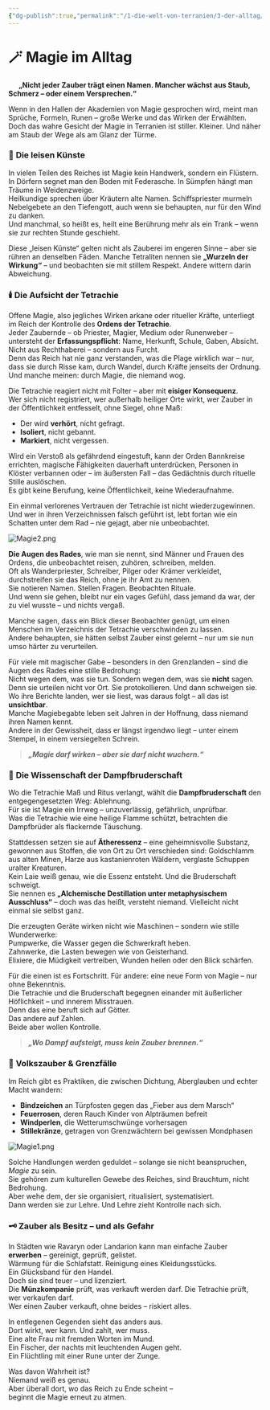 ```yaml
---
{"dg-publish":true,"permalink":"/1-die-welt-von-terranien/3-der-alltag/magie-im-alltag/"}
---
```


# 🪄 **Magie im Alltag**
$\quad$
**„Nicht jeder Zauber trägt einen Namen. Mancher wächst aus Staub, Schmerz – oder einem Versprechen.“**

Wenn in den Hallen der Akademien von Magie gesprochen wird, meint man Sprüche, Formeln, Runen – große Werke und das Wirken der Erwählten. Doch das wahre Gesicht der Magie in Terranien ist stiller. Kleiner. Und näher am Staub der Wege als am Glanz der Türme.

### 🌾 **Die leisen Künste**

In vielen Teilen des Reiches ist Magie kein Handwerk, sondern ein Flüstern.  
In Dörfern segnet man den Boden mit Federasche. In Sümpfen hängt man Träume in Weidenzweige.  
Heilkundige sprechen über Kräutern alte Namen. Schiffspriester murmeln Nebelgebete an den Tiefengott, auch wenn sie behaupten, nur für den Wind zu danken.  
Und manchmal, so heißt es, heilt eine Berührung mehr als ein Trank – wenn sie zur rechten Stunde geschieht.

Diese „leisen Künste“ gelten nicht als Zauberei im engeren Sinne – aber sie rühren an denselben Fäden. Manche Tetraliten nennen sie **„Wurzeln der Wirkung“** – und beobachten sie mit stillem Respekt. Andere wittern darin Abweichung.

### 🕯️ **Die Aufsicht der Tetrachie**

Offene Magie, also jegliches Wirken arkane oder ritueller Kräfte, unterliegt im Reich der Kontrolle des **Ordens der Tetrachie**.  
Jeder Zaubernde – ob Priester, Magier, Medium oder Runenweber – untersteht der **Erfassungspflicht**: Name, Herkunft, Schule, Gaben, Absicht.  
Nicht aus Rechthaberei – sondern aus Furcht.  
Denn das Reich hat nie ganz verstanden, was die Plage wirklich war – nur, dass sie durch Risse kam, durch Wandel, durch Kräfte jenseits der Ordnung. Und manche meinen: durch Magie, die niemand wog.

Die Tetrachie reagiert nicht mit Folter – aber mit **eisiger Konsequenz**.  
Wer sich nicht registriert, wer außerhalb heiliger Orte wirkt, wer Zauber in der Öffentlichkeit entfesselt, ohne Siegel, ohne Maß:

- Der wird **verhört**, nicht gefragt.
- **Isoliert**, nicht gebannt.
- **Markiert**, nicht vergessen.

Wird ein Verstoß als gefährdend eingestuft, kann der Orden Bannkreise errichten, magische Fähigkeiten dauerhaft unterdrücken, Personen in Klöster verbannen oder – im äußersten Fall – das Gedächtnis durch rituelle Stille auslöschen.  
Es gibt keine Berufung, keine Öffentlichkeit, keine Wiederaufnahme.

Ein einmal verlorenes Vertrauen der Tetrachie ist nicht wiederzugewinnen.  
Und wer in ihren Verzeichnissen falsch geführt ist, lebt fortan wie ein Schatten unter dem Rad – nie gejagt, aber nie unbeobachtet.

![Magie2.png](/img/user/4%20Dateien/Illustrationen/Magie2.png)

**Die Augen des Rades**, wie man sie nennt, sind Männer und Frauen des Ordens, die unbeobachtet reisen, zuhören, schreiben, melden.  
Oft als Wanderpriester, Schreiber, Pilger oder Krämer verkleidet, durchstreifen sie das Reich, ohne je ihr Amt zu nennen.  
Sie notieren Namen. Stellen Fragen. Beobachten Rituale.  
Und wenn sie gehen, bleibt nur ein vages Gefühl, dass jemand da war, der zu viel wusste – und nichts vergaß.

Manche sagen, dass ein Blick dieser Beobachter genügt, um einen Menschen im Verzeichnis der Tetrachie verschwinden zu lassen.  
Andere behaupten, sie hätten selbst Zauber einst gelernt – nur um sie nun umso härter zu verurteilen.

Für viele mit magischer Gabe – besonders in den Grenzlanden – sind die Augen des Rades eine stille Bedrohung:  
Nicht wegen dem, was sie tun. Sondern wegen dem, was sie **nicht** sagen.  
Denn sie urteilen nicht vor Ort. Sie protokollieren. Und dann schweigen sie.  
Wo ihre Berichte landen, wer sie liest, was daraus folgt – all das ist **unsichtbar**.  
Manche Magiebegabte leben seit Jahren in der Hoffnung, dass niemand ihren Namen kennt.  
Andere in der Gewissheit, dass er längst irgendwo liegt – unter einem Stempel, in einem versiegelten Schrein.

> **_„Magie darf wirken – aber sie darf nicht wuchern.“_**

### 🔬 **Die Wissenschaft der Dampfbruderschaft**

Wo die Tetrachie Maß und Ritus verlangt, wählt die **Dampfbruderschaft** den entgegengesetzten Weg: Ablehnung.  
Für sie ist Magie ein Irrweg – unzuverlässig, gefährlich, unprüfbar.  
Was die Tetrachie wie eine heilige Flamme schützt, betrachten die Dampfbrüder als flackernde Täuschung.

Stattdessen setzen sie auf **Ätheressenz** – eine geheimnisvolle Substanz, gewonnen aus Stoffen, die von Ort zu Ort verschieden sind: Goldschlamm aus alten Minen, Harze aus kastanienroten Wäldern, verglaste Schuppen uralter Kreaturen.  
Kein Laie weiß genau, wie die Essenz entsteht. Und die Bruderschaft schweigt.  
Sie nennen es **„Alchemische Destillation unter metaphysischem Ausschluss“** – doch was das heißt, versteht niemand. Vielleicht nicht einmal sie selbst ganz.

Die erzeugten Geräte wirken nicht wie Maschinen – sondern wie stille Wunderwerke:  
Pumpwerke, die Wasser gegen die Schwerkraft heben.  
Zahnwerke, die Lasten bewegen wie von Geisterhand.  
Elixiere, die Müdigkeit vertreiben, Wunden heilen oder den Blick schärfen.

Für die einen ist es Fortschritt. Für andere: eine neue Form von Magie – nur ohne Bekenntnis.  
Die Tetrachie und die Bruderschaft begegnen einander mit äußerlicher Höflichkeit – und innerem Misstrauen.  
Denn das eine beruft sich auf Götter.  
Das andere auf Zahlen.  
Beide aber wollen Kontrolle.

> **_„Wo Dampf aufsteigt, muss kein Zauber brennen.“_**

### 🧶 **Volkszauber & Grenzfälle**

Im Reich gibt es Praktiken, die zwischen Dichtung, Aberglauben und echter Macht wandern:

- **Bindzeichen** an Türpfosten gegen das „Fieber aus dem Marsch“
- **Feuerrosen**, deren Rauch Kinder von Alpträumen befreit
- **Windperlen**, die Wetterumschwünge vorhersagen
- **Stillekränze**, getragen von Grenzwächtern bei gewissen Mondphasen

![Magie1.png](/img/user/4%20Dateien/Illustrationen/Magie1.png)

Solche Handlungen werden geduldet – solange sie nicht beanspruchen, _Magie_ zu sein.  
Sie gehören zum kulturellen Gewebe des Reiches, sind Brauchtum, nicht Bedrohung.  
Aber wehe dem, der sie organisiert, ritualisiert, systematisiert.  
Dann werden sie zur Lehre. Und Lehre zieht Kontrolle nach sich.

### 🗝️ **Zauber als Besitz – und als Gefahr**

In Städten wie Ravaryn oder Landarion kann man einfache Zauber **erwerben** – gereinigt, geprüft, gelistet.  
Wärmung für die Schlafstatt. Reinigung eines Kleidungsstücks.  
Ein Glücksband für den Handel.  
Doch sie sind teuer – und lizenziert.  
Die **Münzkompanie** prüft, was verkauft werden darf. Die Tetrachie prüft, wer verkaufen darf.  
Wer einen Zauber verkauft, ohne beides – riskiert alles.

In entlegenen Gegenden sieht das anders aus.  
Dort wirkt, wer kann. Und zahlt, wer muss.  
Eine alte Frau mit fremden Worten im Mund.  
Ein Fischer, der nachts mit leuchtenden Augen geht.  
Ein Flüchtling mit einer Rune unter der Zunge.

Was davon Wahrheit ist?  
Niemand weiß es genau.  
Aber überall dort, wo das Reich zu Ende scheint –  
beginnt die Magie erneut zu atmen.